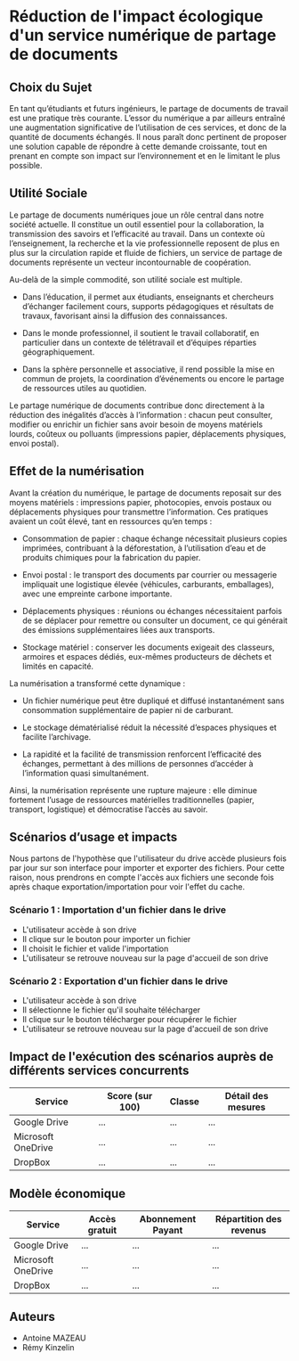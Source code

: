 # Réduction de l'impact écologique d'un service numérique de partage de documents

## Choix du Sujet

En tant qu’étudiants et futurs ingénieurs, le partage de documents de travail est une pratique très courante. L’essor du numérique a par ailleurs entraîné une augmentation significative de l’utilisation de ces services, et donc de la quantité de documents échangés. Il nous paraît donc pertinent de proposer une solution capable de répondre à cette demande croissante, tout en prenant en compte son impact sur l’environnement et en le limitant le plus possible.

## Utilité Sociale

Le partage de documents numériques joue un rôle central dans notre société actuelle. Il constitue un outil essentiel pour la collaboration, la transmission des savoirs et l’efficacité au travail. Dans un contexte où l’enseignement, la recherche et la vie professionnelle reposent de plus en plus sur la circulation rapide et fluide de fichiers, un service de partage de documents représente un vecteur incontournable de coopération.

Au-delà de la simple commodité, son utilité sociale est multiple.

* Dans l’éducation, il permet aux étudiants, enseignants et chercheurs d’échanger facilement cours, supports pédagogiques et résultats de travaux, favorisant ainsi la diffusion des connaissances.

* Dans le monde professionnel, il soutient le travail collaboratif, en particulier dans un contexte de télétravail et d’équipes réparties géographiquement.

* Dans la sphère personnelle et associative, il rend possible la mise en commun de projets, la coordination d’événements ou encore le partage de ressources utiles au quotidien.

Le partage numérique de documents contribue donc directement à la réduction des inégalités d’accès à l’information : chacun peut consulter, modifier ou enrichir un fichier sans avoir besoin de moyens matériels lourds, coûteux ou polluants (impressions papier, déplacements physiques, envoi postal).

## Effet de la numérisation

Avant la création du numérique, le partage de documents reposait sur des moyens matériels : impressions papier, photocopies, envois postaux ou déplacements physiques pour transmettre l’information. Ces pratiques avaient un coût élevé, tant en ressources qu’en temps :

* Consommation de papier : chaque échange nécessitait plusieurs copies imprimées, contribuant à la déforestation, à l’utilisation d’eau et de produits chimiques pour la fabrication du papier.

* Envoi postal : le transport des documents par courrier ou messagerie impliquait une logistique élevée (véhicules, carburants, emballages), avec une empreinte carbone importante.

* Déplacements physiques : réunions ou échanges nécessitaient parfois de se déplacer pour remettre ou consulter un document, ce qui générait des émissions supplémentaires liées aux transports.

* Stockage matériel : conserver les documents exigeait des classeurs, armoires et espaces dédiés, eux-mêmes producteurs de déchets et limités en capacité.

La numérisation a transformé cette dynamique :

* Un fichier numérique peut être dupliqué et diffusé instantanément sans consommation supplémentaire de papier ni de carburant.

* Le stockage dématérialisé réduit la nécessité d’espaces physiques et facilite l’archivage.

* La rapidité et la facilité de transmission renforcent l’efficacité des échanges, permettant à des millions de personnes d’accéder à l’information quasi simultanément.

Ainsi, la numérisation représente une rupture majeure : elle diminue fortement l’usage de ressources matérielles traditionnelles (papier, transport, logistique) et démocratise l’accès au savoir.

## Scénarios d’usage et impacts

Nous partons de l'hypothèse que l'utilisateur du drive accède plusieurs fois par jour sur son interface pour importer et exporter des fichiers. Pour cette raison, nous prendrons en compte l'accès aux fichiers une seconde fois après chaque exportation/importation pour voir l'effet du cache.

### Scénario 1 : Importation d'un fichier dans le drive

- L'utilisateur accède à son drive
- Il clique sur le bouton pour importer un fichier
- Il choisit le fichier et valide l'importation
- L'utilisateur se retrouve nouveau sur la page d'accueil de son drive

### Scénario 2 : Exportation d'un fichier dans le drive

- L'utilisateur accède à son drive
- Il sélectionne le fichier qu'il souhaite télécharger
- Il clique sur le bouton télécharger pour récupérer le fichier
- L'utilisateur se retrouve nouveau sur la page d'accueil de son drive

## Impact de l'exécution des scénarios auprès de différents services concurrents

| Service | Score (sur 100) | Classe | Détail des mesures |
| ----------- | ----------- |----------- | ----------- |
| Google Drive | ... | ... | ... |
| Microsoft OneDrive | ... | ... | ... |
| DropBox | ... | ... | ... |

## Modèle économique

| Service | Accès gratuit | Abonnement Payant | Répartition des revenus |
| ----------- | ----------- |----------- | ----------- |
| Google Drive | ... | ... | ... |
| Microsoft OneDrive | ... | ... | ... |
| DropBox | ... | ... | ... |

## Auteurs

* Antoine MAZEAU
* Rémy Kinzelin
